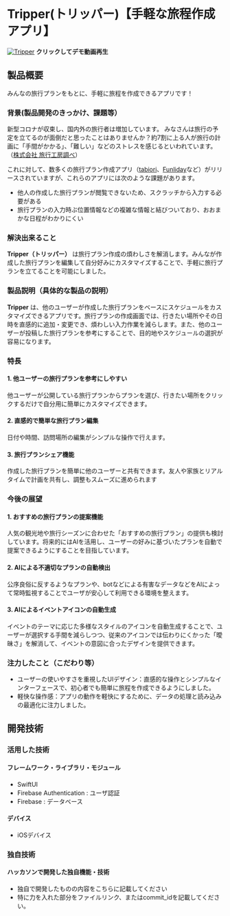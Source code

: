 # Tripper(トリッパー)【手軽な旅程作成アプリ】

[![Tripper](https://github.com/user-attachments/assets/f686cf56-0399-4be9-a111-926cb9a5e150)](https://www.canva.com/design/DAGUuXfYn10/C_nEnGAhQ6wl7HIEXvoSzw/watch?utm_content=DAGUuXfYn10&utm_campaign=designshare&utm_medium=link&utm_source=editor)
**クリックしてデモ動画再生**
## 製品概要
みんなの旅行プランをもとに、手軽に旅程を作成できるアプリです！

### 背景(製品開発のきっかけ、課題等）
新型コロナが収束し、国内外の旅行者は増加しています。
みなさんは旅行の予定を立てるのが面倒だと思ったことはありませんか？約7割に上る人が旅行の計画に「手間がかかる」、「難しい」などのストレスを感じるといわれています。（[株式会社 旅行工房調べ](https://about.tabikobo.com/news/press/2018/06/180605/)）


これに対して、数多くの旅行プラン作成アプリ（[tabiori](https://tabiori.com/)、[Funliday](https://www.funliday.com/jp)など）がリリースされていますが、これらのアプリには次のような課題があります。

* 他人の作成した旅行プランが閲覧できないため、スクラッチから入力する必要がある
* 旅行プランの入力時ぶ位置情報などの複雑な情報と結びついており、おおまかな日程がわかりにくい

### 解決出来ること
**Tripper（トリッパー）** は旅行プラン作成の煩わしさを解消します。みんなが作成した旅行プランを編集して自分好みにカスタマイズすることで、手軽に旅行プランを立てることを可能にしました。 

### 製品説明（具体的な製品の説明）
**Tripper** は、他のユーザーが作成した旅行プランをベースにスケジュールをカスタマイズできるアプリです。旅行プランの作成画面では、行きたい場所やその日時を直感的に追加・変更でき、煩わしい入力作業を減らします。また、他のユーザーが投稿した旅行プランを参考にすることで、目的地やスケジュールの選択が容易になります。

### 特長
#### 1. 他ユーザーの旅行プランを参考にしやすい
他ユーザーが公開している旅行プランからプランを選び、行きたい場所をクリックするだけで自分用に簡単にカスタマイズできます。

#### 2. 直感的で簡単な旅行プラン編集
日付や時間、訪問場所の編集がシンプルな操作で行えます。

#### 3. 旅行プランシェア機能
作成した旅行プランを簡単に他のユーザーと共有できます。友人や家族とリアルタイムで計画を共有し、調整もスムーズに進められます

### 今後の展望
#### 1. おすすめの旅行プランの提案機能
人気の観光地や旅行シーズンに合わせた「おすすめの旅行プラン」の提供も検討しています。将来的にはAIを活用し、ユーザーの好みに基づいたプランを自動で提案できるようにすることを目指しています。

#### 2. AIによる不適切なプランの自動検出
公序良俗に反するようなプランや、botなどによる有害なデータなどをAIによって常時監視することでユーザが安心して利用できる環境を整えます。

#### 3. AIによるイベントアイコンの自動生成
イベントのテーマに応じた多様なスタイルのアイコンを自動生成することで、ユーザーが選択する手間を減らしつつ、従来のアイコンでは伝わりにくかった「曖昧さ」を解消して、イベントの意図に合ったデザインを提供できます。

### 注力したこと（こだわり等）
* ユーザーの使いやすさを重視したUIデザイン：直感的な操作とシンプルなインターフェースで、初心者でも簡単に旅程を作成できるようにしました。
* 軽快な操作感：アプリの動作を軽快にするために、データの処理と読み込みの最適化に注力しました。

## 開発技術
### 活用した技術

#### フレームワーク・ライブラリ・モジュール
* SwiftUI　
* Firebase Authentication : ユーザ認証
* Firebase : データベース

#### デバイス
* iOSデバイス

### 独自技術
#### ハッカソンで開発した独自機能・技術
* 独自で開発したものの内容をこちらに記載してください
* 特に力を入れた部分をファイルリンク、またはcommit_idを記載してください。
